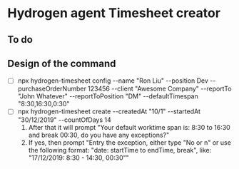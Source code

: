 # Hydrogen agent Timesheet creator

## To do

## Design of the command

- [ ] npx hydrogen-timesheet config --name "Ron Liu" --position Dev --purchaseOrderNumber 123456 --client "Awesome Company" --reportTo "John Whatever" --reportToPosition "DM" --defaultTimespan "8:30,16:30,0:30"
- [ ] npx hydrogen-timesheet create --createdAt "10/1" --startedAt "30/12/2019" --countOfDays 14
  1. After that it will prompt "Your default worktime span is: 8:30 to 16:30 and break 00:30, do you have any exceptions?"
  2. If yes, then prompt "Entry the exception, either type \"No or n\" or use the following format: \"date: startTime to endTime, break\", like: \"17/12/2019: 8:30 - 14:30, 00:30\""
